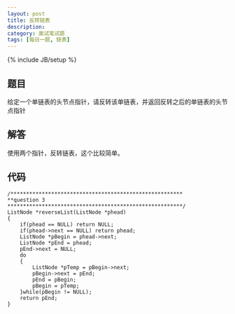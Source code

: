 ```yaml
---
layout: post
title: 反转链表
description: 
category: 面试笔试题
tags: [每日一题, 链表]
---
```

{% include JB/setup %}

## 题目
给定一个单链表的头节点指针，请反转该单链表，并返回反转之后的单链表的头节点指针

## 解答
使用两个指针，反转链表，这个比较简单。

## 代码
	/*******************************************************
	**question 3
	********************************************************/
	ListNode *reverseList(ListNode *phead)
	{
		if(phead == NULL) return NULL;
		if(phead->next == NULL) return phead;
		ListNode *pBegin = phead->next;
		ListNode *pEnd = phead;
		pEnd->next = NULL;
		do
		{
			ListNode *pTemp = pBegin->next;
			pBegin->next = pEnd;
			pEnd = pBegin;
			pBegin = pTemp;
		}while(pBegin != NULL);
		return pEnd;
	}
